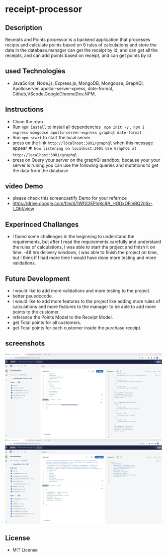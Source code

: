 # receipt-processor

## Description
Receipts and Points processor is a backend application that processes recipts and calculate points based on 6 rules of calculations and store the data in the database.manager can get the receipt by id, and can get all the receipts, and can add points based on receipt, and can get points by id

## used Technologies
- JavaScript, Node.js, Express.js, MongoDB, Mongoose, GraphQl, Apolloserver, apollor-server-xpress, date-format, Github,VScode,GoogleChromeDev,NPM, 

## Instructions
- Clone the repo
- Run `npm install` to install all dependencies ` npm init -y` ,` npm i express mongoose apollo-server-express graphql date-format`
- Run `npm start` to start the local server
- press on the link `http://localhost:3001/graphql` when this message appear
`🌍 Now listening on localhost:3001
Use GraphQL at http://localhost:3001/graphql`
- press on Query your server on the graphQl sandbox, because your your server is runing you can use the following queries and mutations to get the data from the database

## video Demo
- please check this screencastify Demo for your refernce
- https://drive.google.com/file/d/1WfG2EPlgKc8A_HGDxOFmBQ2n6x-I_Qbf/view

## Experinced Challanges
- I faced some challenges in the beginning to understand the requirements, but after I read the requirements carefully and understand the rules of calculations, I was able to start the project and finish it on time.
-48 hrs delivery windows, I was able to finish the project on time, but I think if I had more time I would have done more testing and more validations.

## Future Development
- I would like to add more validations and more testing to the project.
- better psuedocode.
- I would like to add more features to the project like adding more rules of calculations and more features to the manager to be able to add more points to the customer.
- referance the Points Model to the  Receipt Model.
- get Total points for all customers.
- get Total points for each customer inside the purchase receipt.

## screenshots
![Getting Started](./assets/creatRecipt.png)
![Getting Started](./assets/totalPoints.png)


## License
- MIT License




